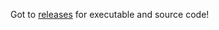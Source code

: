 Got to [releases](https://github.com/Carine-SHS-Digital-Tech/cafe-au-lait-Axidation/releases/tag/v1.0) for executable and source code!
